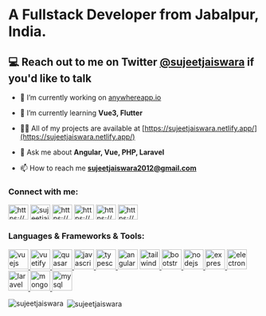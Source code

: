 <h1>
  A Fullstack Developer from Jabalpur, India.
</h1>
<h2>
 💻 Reach out to me on Twitter <a href="https://twitter.com/sujeetjaiswara" target="new">@sujeetjaiswara</a> if you'd like to talk
</h2>

<!-- <p align="left"> <img src="https://komarev.com/ghpvc/?username=sujeetjaiswara&label=Profile%20views&color=0e75b6&style=flat" alt="sujeetjaiswara" /> </p>

<p align="left"> <a href="https://github.com/ryo-ma/github-profile-trophy"><img src="https://github-profile-trophy.vercel.app/?username=sujeetjaiswara" alt="sujeetjaiswara" /></a> </p>

<p align="left"> <a href="https://twitter.com/sujeetjaiswara" target="blank"><img src="https://img.shields.io/twitter/follow/sujeetjaiswara?logo=twitter&style=for-the-badge" alt="sujeetjaiswara" /></a> </p> -->

- 🔭 I’m currently working on [anywhereapp.io](https://www.anywhereapp.io/)

- 🌱 I’m currently learning **Vue3, Flutter**

- 👨‍💻 All of my projects are available at [https://sujeetjaiswara.netlify.app/](https://sujeetjaiswara.netlify.app/)

- 💬 Ask me about **Angular, Vue, PHP, Laravel**

- 📫 How to reach me **sujeetjaiswara2012@gmail.com**

<h3 align="left">Connect with me:</h3>
<p align="left">
<a href="https://dev.to/sujeetjaiswara" target="blank"><img align="center" src="https://cdn.jsdelivr.net/npm/simple-icons@3.0.1/icons/dev-dot-to.svg" alt="https://dev.to/sujeetjaiswara" height="30" width="40" /></a>
<a href="https://twitter.com/sujeetjaiswara" target="blank"><img align="center" src="https://cdn.jsdelivr.net/npm/simple-icons@3.0.1/icons/twitter.svg" alt="sujeetjaiswara" height="30" width="40" /></a>
<a href="https://www.linkedin.com/in/sujeetjaiswara" target="blank"><img align="center" src="https://cdn.jsdelivr.net/npm/simple-icons@3.0.1/icons/linkedin.svg" alt="https://www.linkedin.com/in/sujeetjaiswara" height="30" width="40" /></a>
<a href="https://stackoverflow.com/users/1826469/sujeet-jaiswara" target="blank"><img align="center" src="https://cdn.jsdelivr.net/npm/simple-icons@3.0.1/icons/stackoverflow.svg" alt="https://stackoverflow.com/users/1826469/sujeet-jaiswara" height="30" width="40" /></a>
<a href="https://fb.com/sujeetjaiswara" target="blank"><img align="center" src="https://cdn.jsdelivr.net/npm/simple-icons@3.0.1/icons/facebook.svg" alt="https://www.facebook.com/sujeetjaiswara" height="30" width="40" /></a>
<a href="https://www.instagram.com/sujeetjaiswara/" target="blank"><img align="center" src="https://cdn.jsdelivr.net/npm/simple-icons@3.0.1/icons/instagram.svg" alt="https://www.instagram.com/sujeetjaiswara/" height="30" width="40" /></a>
</p>

<h3 align="left">Languages & Frameworks & Tools:</h3>
<a href="https://vuejs.org/" target="_blank"> <img src="https://devicons.github.io/devicon/devicon.git/icons/vuejs/vuejs-original-wordmark.svg" alt="vuejs" width="40" height="40"/> </a>
<a href="https://vuetifyjs.com/en/" target="_blank"> <img src="https://bestofjs.org/logos/vuetify.svg" alt="vuetify" width="40" height="40"/> </a>
<a href="https://quasar.dev/" target="_blank"> <img src="https://cdn.quasar.dev/logo/svg/quasar-logo.svg" alt="quasar" width="40" height="40"/> </a>
<a href="https://developer.mozilla.org/en-US/docs/Web/JavaScript" target="_blank"> <img src="https://devicons.github.io/devicon/devicon.git/icons/javascript/javascript-original.svg" alt="javascript" width="40" height="40"/> </a> 
<a href="https://www.typescriptlang.org/" target="_blank"> <img src="https://devicons.github.io/devicon/devicon.git/icons/typescript/typescript-original.svg" alt="typescript" width="40" height="40"/> </a>
<a href="https://angular.io" target="_blank"> <img src="https://devicons.github.io/devicon/devicon.git/icons/angularjs/angularjs-original.svg" alt="angularjs" width="40" height="40"/></a>
<a href="https://tailwindcss.com/" target="_blank"> <img src="https://www.vectorlogo.zone/logos/tailwindcss/tailwindcss-icon.svg" alt="tailwind" width="40" height="40"/> </a> 
<a href="https://getbootstrap.com" target="_blank"> <img src="https://devicons.github.io/devicon/devicon.git/icons/bootstrap/bootstrap-plain.svg" alt="bootstrap" width="40" height="40"/> </a> 
<a href="https://nodejs.org" target="_blank"> <img src="https://devicons.github.io/devicon/devicon.git/icons/nodejs/nodejs-original-wordmark.svg" alt="nodejs" width="40" height="40"/> </a>
<a href="https://expressjs.com" target="_blank"> <img src="https://devicons.github.io/devicon/devicon.git/icons/express/express-original-wordmark.svg" alt="express" width="40" height="40"/> </a>
<a href="https://www.electronjs.org" target="_blank"> <img src="https://devicons.github.io/devicon/devicon.git/icons/electron/electron-original.svg" alt="electron" width="40" height="40"/> </a> 
<a href="https://laravel.com/" target="_blank"> <img src="https://devicons.github.io/devicon/devicon.git/icons/laravel/laravel-plain-wordmark.svg" alt="laravel" width="40" height="40"/> </a>
<a href="https://www.mongodb.com/" target="_blank"> <img src="https://devicons.github.io/devicon/devicon.git/icons/mongodb/mongodb-original-wordmark.svg" alt="mongodb" width="40" height="40"/> </a> <a href="https://www.mysql.com/" target="_blank"> <img src="https://devicons.github.io/devicon/devicon.git/icons/mysql/mysql-original-wordmark.svg" alt="mysql" width="40" height="40"/> </a>
</p>

<p><img align="left" src="https://github-readme-stats.vercel.app/api/top-langs?username=sujeetjaiswara&show_icons=true&locale=en&layout=compact" alt="sujeetjaiswara" /></p>

<p>&nbsp;<img align="center" src="https://github-readme-stats.vercel.app/api?username=sujeetjaiswara&show_icons=true&locale=en" alt="sujeetjaiswara" /></p>
